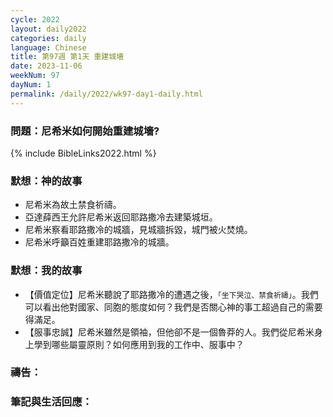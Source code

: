 ```yaml
---
cycle: 2022
layout: daily2022
categories: daily
language: Chinese
title: 第97週 第1天 重建城墻
date: 2023-11-06
weekNum: 97
dayNum: 1
permalink: /daily/2022/wk97-day1-daily.html
---
```


### 問題：尼希米如何開始重建城墻?
 

{% include BibleLinks2022.html %}

### 默想：神的故事
+ 尼希米為故土禁食祈禱。
+ 亞達薛西王允許尼希米返回耶路撒冷去建築城垣。
+ 尼希米察看耶路撒冷的城牆，見城牆拆毀，城門被火焚燒。
+ 尼希米呼籲百姓重建耶路撒冷的城牆。

### 默想：我的故事
+ 【價值定位】尼希米聽說了耶路撒冷的遭遇之後，`「坐下哭泣、禁食祈禱」`。我們可以看出他對國家、同胞的態度如何？我們是否關心神的事工超過自己的需要得滿足。
+ 【服事忠誠】尼希米雖然是領袖，但他卻不是一個魯莽的人。我們從尼希米身上學到哪些屬靈原則？如何應用到我的工作中、服事中？

### 禱告：

### 筆記與生活回應：
